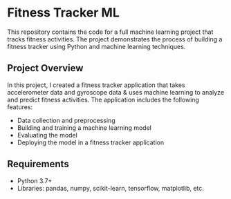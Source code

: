 # Fitness Tracker ML

This repository contains the code for a full machine learning project that tracks fitness activities. The project demonstrates the process of building a fitness tracker using Python and machine learning techniques.

## Project Overview

In this project, I created a fitness tracker application that takes accelerometer data and gyroscope data & uses machine learning to analyze and predict fitness activities. The application includes the following features:

- Data collection and preprocessing
- Building and training a machine learning model
- Evaluating the model
- Deploying the model in a fitness tracker application

## Requirements

- Python 3.7+
- Libraries: pandas, numpy, scikit-learn, tensorflow, matplotlib, etc.
